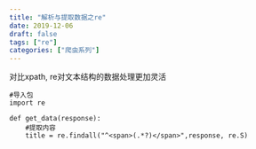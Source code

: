 ```yaml
---
title: "解析与提取数据之re"
date: 2019-12-06
draft: false
tags: ["re"]
categories: ["爬虫系列"]
---
```


对比xpath, re对文本结构的数据处理更加灵活
```
#导入包
import re

def get_data(response):
    #提取内容
    title = re.findall("^<span>(.*?)</span>",response, re.S)
```
